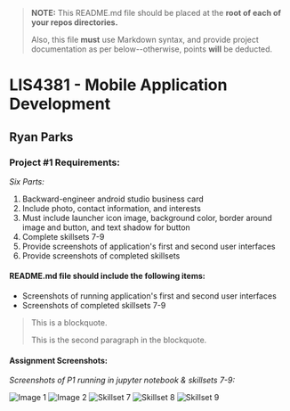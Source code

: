 > **NOTE:** This README.md file should be placed at the **root of each of your repos directories.**
>
>Also, this file **must** use Markdown syntax, and provide project documentation as per below--otherwise, points **will** be deducted.
>

# LIS4381 - Mobile Application Development

## Ryan Parks

### Project #1 Requirements:

*Six Parts:*

1. Backward-engineer android studio business card
2. Include photo, contact information, and interests
3. Must include launcher icon image, background color, border around image and button, and text shadow for button
4. Complete skillsets 7-9
5. Provide screenshots of application's first and second user interfaces
6. Provide screenshots of completed skillsets

#### README.md file should include the following items:

* Screenshots of running application's first and second user interfaces
* Screenshots of completed skillsets 7-9

> This is a blockquote.
> 
> This is the second paragraph in the blockquote.
>

#### Assignment Screenshots:

*Screenshots of P1 running in jupyter notebook & skillsets 7-9:*

![Image 1](img/1.png) ![Image 2](img/2.png)
![Skillset 7](img/skillset7.png) ![Skillset 8](img/skillset8.png)
![Skillset 9](img/skillset9.png)